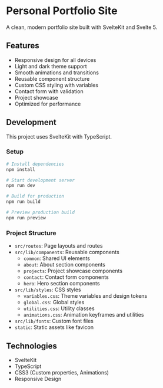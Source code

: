 # Personal Portfolio Site

A clean, modern portfolio site built with SvelteKit and Svelte 5.

## Features

- Responsive design for all devices
- Light and dark theme support
- Smooth animations and transitions
- Reusable component structure
- Custom CSS styling with variables
- Contact form with validation
- Project showcase
- Optimized for performance

## Development

This project uses SvelteKit with TypeScript.

### Setup

```bash
# Install dependencies
npm install

# Start development server
npm run dev

# Build for production
npm run build

# Preview production build
npm run preview
```

### Project Structure

- `src/routes`: Page layouts and routes
- `src/lib/components`: Reusable components
  - `common`: Shared UI elements
  - `about`: About section components
  - `projects`: Project showcase components
  - `contact`: Contact form components
  - `hero`: Hero section components
- `src/lib/styles`: CSS styles
  - `variables.css`: Theme variables and design tokens
  - `global.css`: Global styles
  - `utilities.css`: Utility classes
  - `animations.css`: Animation keyframes and utilities
- `src/lib/fonts`: Custom font files
- `static`: Static assets like favicon

## Technologies

- SvelteKit
- TypeScript
- CSS3 (Custom properties, Animations)
- Responsive Design
